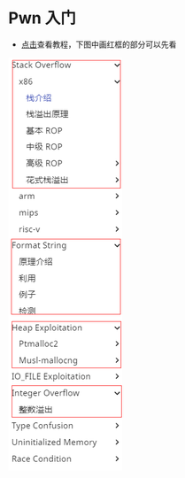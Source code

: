 # Pwn 入门

* [点击](https://ctf-wiki.org/pwn/linux/user-mode/stackoverflow/x86/stack-intro/)查看教程，下图中画红框的部分可以先看

![32](amWiki/images/pwn/32.png "32")